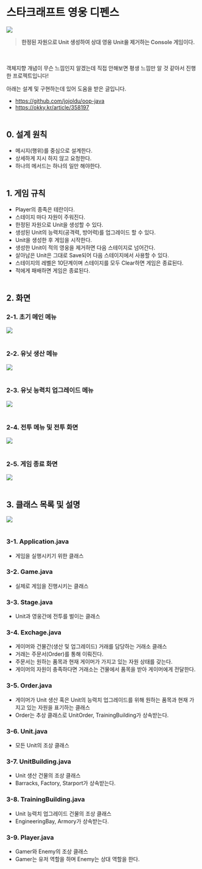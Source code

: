 # 스타크래프트 영웅 디펜스

<img src="https://ww.namu.la/s/abc940a8e5fd007f5f64583c302aee153efc65a1a2419e19d9f44e14b76d02b34eb646cf939a77d6129c5a8b886ce5d113c1b632cb80c26bff79f3f366483cfc55bf5729dcabea53fd26710efac75ead521adfc02469aa4b759f9729627c8b6a">

> **한정된 자원으로 Unit 생성하여 상대 영웅 Unit을 제거하는 Console 게임이다.**  

</br></br>
객체지향 개념이 무슨 느낌인지 알겠는데 직접 안해보면 평생 느낌만 알 것 같아서 진행한 프로젝트입니다!
</br>

아래는 설계 및 구현하는데 있어 도움을 받은 글입니다.
- https://github.com/jojoldu/oop-java
- https://okky.kr/article/358197
</br></br>

## 0. 설계 원칙
- 메시지(행위)를 중심으로 설계한다.
- 상세하게 지시 하지 않고 요청한다.
- 하나의 메서드는 하나의 일만 해야한다.
</br></br>

## 1. 게임 규칙
- Player의 종족은 테란이다.
- 스테이지 마다 자원이 주워진다.
- 한정된 자원으로 Unit을 생성할 수 있다.
- 생성된 Unit의 능력치(공격력, 방어력)를 업그레이드 할 수 있다.
- Unit을 생성한 후 게임을 시작한다.
- 생성한 Unit이 적의 영웅을 제거하면 다음 스테이지로 넘어간다.
- 살아남은 Unit은 그대로 Save되어 다음 스테이지에서 사용할 수 있다.
- 스테이지의 레벨은 10단계이며 스테이지를 모두 Clear하면 게임은 종료된다.
- 적에게 패배하면 게임은 종료된다.
</br></br>

## 2. 화면
### 2-1. 초기 메인 메뉴
<img src = "image/초기 메인 메뉴.png">
</br></br>

### 2-2. 유닛 생산 메뉴
<img src = "image/유닛 생산 메뉴.png">
</br></br>

### 2-3. 유닛 능력치 업그레이드 메뉴
<img src = "image/유닛 능력치 업그레이드 메뉴.png">
</br></br>

### 2-4. 전투 메뉴 및 전투 화면
<img src = "image/전투 메뉴 및 전투 화면.png">
</br></br>

### 2-5. 게임 종료 화면
<img src = "image/게임 종료 화면.png">
</br></br>


## 3. 클래스 목록 및 설명
<img src = "image/클래스파일 목록.png">
</br></br>

### 3-1. Application.java
- 게임을 실행시키기 위한 클래스

### 3-2. Game.java
- 실제로 게임을 진행시키는 클래스

### 3-3. Stage.java
- Unit과 영웅간에 전투를 벌이는 클래스

### 3-4. Exchage.java
- 게이머와 건물간(생산 및 업그레이드) 거래를 담당하는 거래소 클래스
- 거래는 주문서(Order)를 통해 이뤄진다.
- 주문서는 원하는 품목과 현재 게이머가 가지고 있는 자원 상태를 갖는다.
- 게이머의 자원이 충족하다면 거래소는 건물에서 품목을 받아 게이머에게 전달한다.

### 3-5. Order.java
- 게이머가 Unit 생산 혹은 Unit의 능력치 업그레이드를 위해 원하는 품목과 현재 가지고 있는 자원을 표기하는 클래스
- Order는 추상 클래스로 UnitOrder, TrainingBuilding가 상속받는다.

### 3-6. Unit.java
- 모든 Unit의 조상 클래스

### 3-7. UnitBuilding.java
- Unit 생산 건물의 조상 클래스
- Barracks, Factory, Starport가 상속받는다.

### 3-8. TrainingBuilding.java
- Unit 능력치 업그레이드 건물의 조상 클래스
- EngineeringBay, Armory가 상속받는다.

### 3-9. Player.java
- Gamer와 Enemy의 조상 클래스
- Gamer는 유저 역할을 하며 Enemy는 상대 역할을 한다.



